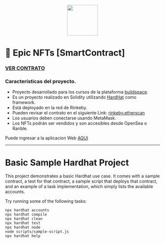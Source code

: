 <p align="center" width="200">
   <img align="center" width="100" src="https://raw.githubusercontent.com/BraianVaylet/epic-game/main/screenshot/wizard.png" />   
</p>

# 🐲 Epic NFTs [SmartContract]

### **[VER CONTRATO]()**

### Características del proyecto.

- Proyecto desarrollado para los cursos de la plataforma [buildspace](https://buildspace.so/).
- Es un proyecto realizado en Solidity utilizando [HardHat](https://hardhat.org/) como framework.
- Está deployado en la red de Rinkeby.
- Pueden revisar el contrato en el siguiente Link: [rinkeby.etherscan]()
- Los usuarios deben conectarse usando MetaMask.
- Los NFTs podrán ser vendidos y son accesibles desde OpenSea o Rarible.

Puede ingresar a la aplicacion Web [AQUI]()

---

# Basic Sample Hardhat Project

This project demonstrates a basic Hardhat use case. It comes with a sample contract, a test for that contract, a sample script that deploys that contract, and an example of a task implementation, which simply lists the available accounts.

Try running some of the following tasks:

```shell
npx hardhat accounts
npx hardhat compile
npx hardhat clean
npx hardhat test
npx hardhat node
node scripts/sample-script.js
npx hardhat help
```
